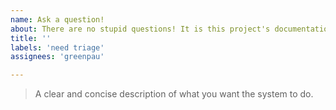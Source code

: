 ```yaml
---
name: Ask a question!
about: There are no stupid questions! It is this project's documentation that needs improvement.
title: ''
labels: 'need triage'
assignees: 'greenpau'

---
```


> A clear and concise description of what you want the system to do.
